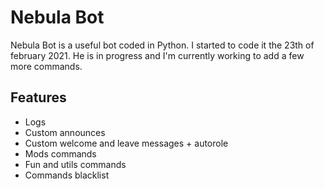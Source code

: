 # Nebula Bot

Nebula Bot is a useful bot coded in Python. I started to code it the 23th of february 2021. He is in progress and I'm currently working to add a few more commands.

## Features
- Logs
- Custom announces
- Custom welcome and leave messages + autorole
- Mods commands
- Fun and utils commands
- Commands blacklist